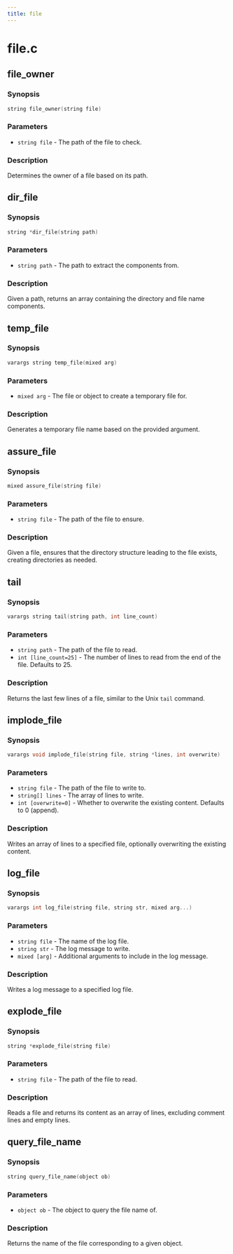 ```yaml
---
title: file
---
```

# file.c

## file_owner

### Synopsis

```c
string file_owner(string file)
```

### Parameters

* `string file` - The path of the file to check.

### Description

Determines the owner of a file based on its path.

## dir_file

### Synopsis

```c
string *dir_file(string path)
```

### Parameters

* `string path` - The path to extract the components from.

### Description

Given a path, returns an array containing the directory and file
name components.

## temp_file

### Synopsis

```c
varargs string temp_file(mixed arg)
```

### Parameters

* `mixed arg` - The file or object to create a temporary file for.

### Description

Generates a temporary file name based on the provided argument.

## assure_file

### Synopsis

```c
mixed assure_file(string file)
```

### Parameters

* `string file` - The path of the file to ensure.

### Description

Given a file, ensures that the directory structure leading to
the file exists, creating directories as needed.

## tail

### Synopsis

```c
varargs string tail(string path, int line_count)
```

### Parameters

* `string path` - The path of the file to read.
* `int [line_count=25]` - The number of lines to read from the end of the file. Defaults to 25.

### Description

Returns the last few lines of a file, similar to the Unix
`tail` command.

## implode_file

### Synopsis

```c
varargs void implode_file(string file, string *lines, int overwrite)
```

### Parameters

* `string file` - The path of the file to write to.
* `string[] lines` - The array of lines to write.
* `int [overwrite=0]` - Whether to overwrite the existing content. Defaults to 0 (append).

### Description

Writes an array of lines to a specified file, optionally
overwriting the existing content.

## log_file

### Synopsis

```c
varargs int log_file(string file, string str, mixed arg...)
```

### Parameters

* `string file` - The name of the log file.
* `string str` - The log message to write.
* `mixed [arg]` - Additional arguments to include in the log message.

### Description

Writes a log message to a specified log file.

## explode_file

### Synopsis

```c
string *explode_file(string file)
```

### Parameters

* `string file` - The path of the file to read.

### Description

Reads a file and returns its content as an array of lines,
excluding comment lines and empty lines.

## query_file_name

### Synopsis

```c
string query_file_name(object ob)
```

### Parameters

* `object ob` - The object to query the file name of.

### Description

Returns the name of the file corresponding to a given object.

